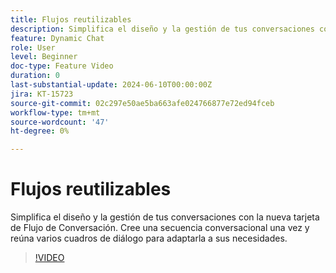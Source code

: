 ```yaml
---
title: Flujos reutilizables
description: Simplifica el diseño y la gestión de tus conversaciones con la nueva tarjeta de flujo conversacional. Crear un flujo conversacional una vez y reutilizar en varios cuadros de diálogo
feature: Dynamic Chat
role: User
level: Beginner
doc-type: Feature Video
duration: 0
last-substantial-update: 2024-06-10T00:00:00Z
jira: KT-15723
source-git-commit: 02c297e50ae5ba663afe024766877e72ed94fceb
workflow-type: tm+mt
source-wordcount: '47'
ht-degree: 0%

---
```



# Flujos reutilizables

Simplifica el diseño y la gestión de tus conversaciones con la nueva tarjeta de Flujo de Conversación. Cree una secuencia conversacional una vez y reúna varios cuadros de diálogo para adaptarla a sus necesidades.

>[!VIDEO](https://video.tv.adobe.com/v/3429715/?learn=on)
